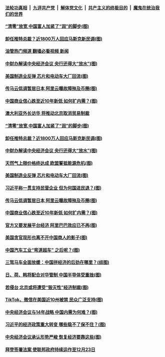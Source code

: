 ####  [法轮功真相](../../../../basic/blob/master/README.md?t=12210012) &nbsp;|&nbsp; [九评共产党](../../../../9ping.md/blob/master/README.md?t=12210012) &nbsp;|&nbsp; [解体党文化](../../../../jtdwh.md/blob/master/README.md?t=12210012)  &nbsp;|&nbsp; [共产主义的终极目的](../../../../gczydzjmd.md/blob/master/README.md?t=12210012) &nbsp;|&nbsp; [魔鬼在统治我们的世界](../../../../mgztzwmdsj.md/blob/master/README.md?t=12210012) 

#### [“清零”放宽 中国富人加紧了“润”的脚步(图)](../pages/p5/1024568.md?t=12210012) 

#### [卸任推特总裁？近1800万人回应马斯克新民调(图)](../pages/p5/1024510.md?t=12210012) 

#### [油管热门频道 翻墙必看视频 新闻](http://129.146.143.75:81/youtube.html?12210012)

#### [中财办解读中央经济会议 央行还得大“放水”(图)](../pages/p5/1024497.md?t=12210012) 

#### [美国制造业反弹 芯片和电动车大厂回流(图)](../pages/p5/1024508.md?t=12210012) 

#### [传马云低调暂居日本 阿里云曝故障殃及币圈(图)](../pages/p5/1024475.md?t=12210012) 

#### [中国商业信心跌至近10年新低 如何扩内需？(图)](../pages/p5/1024493.md?t=12210012) 

#### [澳大利亚外长访华 将推动北京取消贸易制裁](../pages/p5/1024581.md?t=12210012) 

#### [“清零”放宽 中国富人加紧了“润”的脚步(图)](../pages/p5/1024568.md?t=12210012) 

#### [卸任推特总裁？近1800万人回应马斯克新民调(图)](../pages/p5/1024510.md?t=12210012) 

#### [中财办解读中央经济会议 央行还得大“放水”(图)](../pages/p5/1024497.md?t=12210012) 

#### [天然气上限价格终达成 欧盟誓抵能源危机(图)](../pages/p5/1024511.md?t=12210012) 

#### [美国制造业反弹 芯片和电动车大厂回流(图)](../pages/p5/1024508.md?t=12210012) 

#### [习近平称一贯支持民营企业 但为何国进民退？(图)](../pages/p5/1024500.md?t=12210012) 

#### [传马云低调暂居日本 阿里云曝故障殃及币圈(图)](../pages/p5/1024475.md?t=12210012) 

#### [中国商业信心跌至近10年新低 如何扩内需？(图)](../pages/p5/1024493.md?t=12210012) 

#### [官方又要发展平台经济 阿里巴巴效应已不再(图)](../pages/p5/1024488.md?t=12210012) 

#### [美国贪官现形也离不开中国商人的影子(图)](../pages/p5/1024430.md?t=12210012) 

#### [中国汽车工业“弯道超车” 之后呢？(图)](../pages/p5/1024438.md?t=12210012) 

#### [三驾马车全面放缓：中国拼经济的后劲在哪里？(组图)](../pages/p5/1024440.md?t=12210012) 

#### [日、荷、韩将配合对华管制 中国半导体受重挫(图)](../pages/p5/1024436.md?t=12210012) 

#### [若侵台 北京或将遭受“毁灭性”经济制裁(图)](../pages/p5/1024434.md?t=12210012) 

#### [TikTok、微信在美国近10州被禁 民众广泛支持(图)](../pages/p5/1024432.md?t=12210012) 

#### [中央经济会议与14年战略 中国内需为何难？(图)](../pages/p5/1024360.md?t=12210012) 

#### [习近平的经济政策重大转变 哪些稳不了保不住？(图)](../pages/p5/1024368.md?t=12210012) 

#### [中央经济会议承认形势严峻 恢复经济要靠这些(图)](../pages/p5/1024363.md?t=12210012) 

#### [拜登签署法案 使联邦政府持续运作至12月23日](../pages/p5/1024362.md?t=12210012) 

<img src='http://gfw-breaker.win/goodnews/indexes/p5.md' width='0px' height='0px'/>
